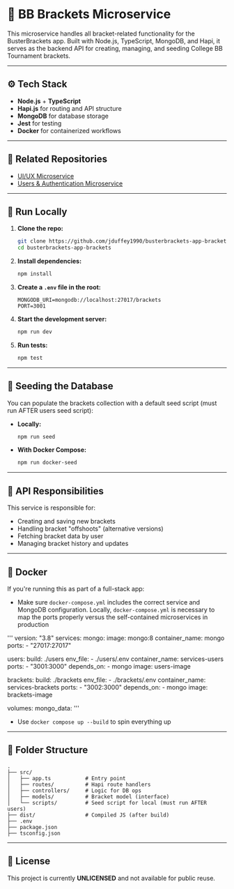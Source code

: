 # 🧩 BB Brackets Microservice

This microservice handles all bracket-related functionality for the BusterBrackets app. Built with Node.js, TypeScript, MongoDB, and Hapi, it serves as the backend API for creating, managing, and seeding College BB Tournament brackets.

---

## ⚙️ Tech Stack

- **Node.js** + **TypeScript**
- **Hapi.js** for routing and API structure
- **MongoDB** for database storage
- **Jest** for testing
- **Docker** for containerized workflows

---

## 🔗 Related Repositories

- [UI/UX Microservice](https://github.com/jduffey1990/busterbrackets-ui)
- [Users & Authentication Microservice](https://github.com/jduffey1990/busterbrackets-app-users)

---

## 🚀 Run Locally

1. **Clone the repo:**
   ```bash
   git clone https://github.com/jduffey1990/busterbrackets-app-brackets.git
   cd busterbrackets-app-brackets
   ```

2. **Install dependencies:**
   ```bash
   npm install
   ```

3. **Create a `.env` file in the root:**

   ```
   MONGODB_URI=mongodb://localhost:27017/brackets
   PORT=3001
   ```

4. **Start the development server:**
   ```bash
   npm run dev
   ```

5. **Run tests:**
   ```bash
   npm test
   ```

---

## 🧪 Seeding the Database

You can populate the brackets collection with a default seed script (must run AFTER users seed script):

- **Locally:**
  ```bash
  npm run seed
  ```

- **With Docker Compose:**
  ```bash
  npm run docker-seed
  ```

---

## 🧩 API Responsibilities

This service is responsible for:

- Creating and saving new brackets
- Handling bracket "offshoots" (alternative versions)
- Fetching bracket data by user
- Managing bracket history and updates

---

## 🐳 Docker

If you're running this as part of a full-stack app:

- Make sure `docker-compose.yml` includes the correct service and MongoDB configuration.  Locally, `docker-compose.yml` is necessary to map the ports properly versus the self-contained microservices in production

'''
version: "3.8"
services:
  mongo:
    image: mongo:8
    container_name: mongo
    ports:
      - "27017:27017"

  users:
    build: ./users
    env_file:
      - ./users/.env
    container_name: services-users
    ports:
      - "3001:3000"
    depends_on:
      - mongo
    image: users-image

  brackets:
    build: ./brackets
    env_file:
      - ./brackets/.env
    container_name: services-brackets
    ports:
      - "3002:3000"
    depends_on:
      - mongo
    image: brackets-image

volumes:
  mongo_data:
'''
- Use `docker compose up --build` to spin everything up

---

## 📁 Folder Structure

```
.
├── src/
│   ├── app.ts           # Entry point
│   ├── routes/          # Hapi route handlers
│   ├── controllers/     # Logic for DB ops
│   ├── models/          # Bracket model (interface)
│   └── scripts/         # Seed script for local (must run AFTER users)
├── dist/                # Compiled JS (after build)
├── .env
├── package.json
├── tsconfig.json
```

---

## 📃 License

This project is currently **UNLICENSED** and not available for public reuse.

